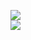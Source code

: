 [![](https://img.shields.io/badge/Made%20With-Github%20Spray-lightgrey.svg?style=for-the-badge&logo=github)](https://github.com/Annihil/github-spray#17351)  
[![](https://i.imgur.com/2DrTn0Z.gif)](https://github.com/Annihil/github-spray)